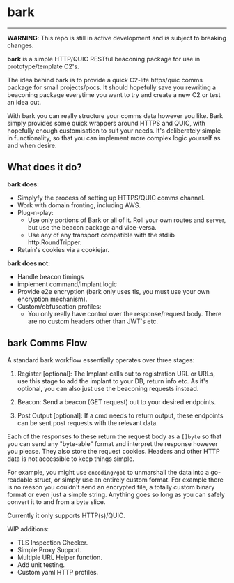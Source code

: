 # bark
---
**WARNING**: This repo is still in active development and is subject to breaking changes.

**bark** is a simple HTTP/QUIC RESTful beaconing package for use in prototype/template C2's.

The idea behind bark is to provide a quick C2-lite https/quic comms package for small projects/pocs. It should hopefully save you rewriting a beaconing package everytime you want to try and create a new C2 or test an idea out. 

With bark you can really structure your comms data however you like. Bark simply provides some quick wrappers around HTTPS and QUIC, with hopefully enough customisation to suit your needs. It's deliberately simple in functionality, so that you can implement more complex logic yourself as and when desire.

## What does it do?

**bark does:**
* Simplyfy the process of setting up HTTPS/QUIC comms channel.
* Work with domain fronting, including AWS.
* Plug-n-play:
    - Use only portions of Bark or all of it. Roll your own routes and server, but use the beacon package and vice-versa.
    - Use any of any transport compatible with the stdlib http.RoundTripper.
* Retain's cookies via a cookiejar.

**bark does not:**
* Handle beacon timings
* implement command/Implant logic
* Provide e2e encryption (bark only uses tls, you must use your own encryption mechanism).
* Custom/obfuscation profiles: 
    - You only really have control over the response/request body. There are no custom headers other than JWT's etc.
## bark Comms Flow

A standard bark workflow essentially operates over three stages:

1. Register [optional]:
The Implant calls out to registration URL or URLs, use this stage to add the implant to your DB, return info etc.
As it's optional, you can also just use the beaconing requests instead.

2. Beacon:
Send a beacon (GET request) out to your desired endpoints.

3. Post Output [optional]:
If a cmd needs to return output, these endpoints can be sent post requests with the relevant data. 

Each of the responses to these return the request body as a `[]byte` so that you can send any "byte-able" format and interpret the response however you please. They also store the request cookies. Headers and other HTTP data is not accessible to keep things simple.

For example, you might use `encoding/gob` to unmarshall the data into a go-readable struct, or simply use an entirely custom format. For example there is no reason you couldn't send an encrypted file, a totally custom binary format or even just a simple string. Anything goes so long as you can safely convert it to and from a byte slice.

Currently it only supports HTTP(s)/QUIC. 

WIP additions:

* TLS Inspection Checker.
* Simple Proxy Support.
* Multiple URL Helper function.
* Add unit testing.
* Custom yaml HTTP profiles.